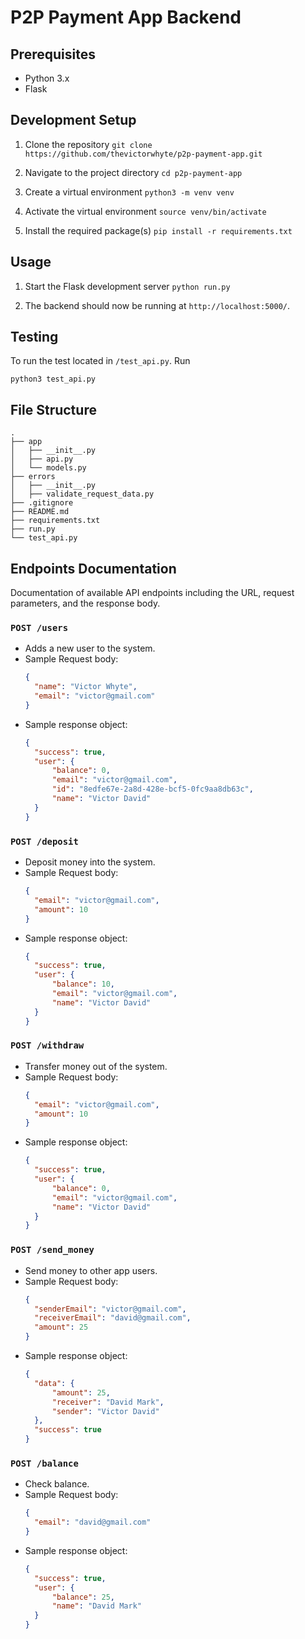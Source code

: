 # P2P Payment App Backend

## Prerequisites
- Python 3.x
- Flask


## Development Setup
1. Clone the repository
`git clone https://github.com/thevictorwhyte/p2p-payment-app.git`

2. Navigate to the project directory
`cd p2p-payment-app`

3. Create a virtual environment
`python3 -m venv venv`

4. Activate the virtual environment
`source venv/bin/activate`

5. Install the required package(s)
`pip install -r requirements.txt`


## Usage
1. Start the Flask development server
`python run.py`

2. The backend should now be running at `http://localhost:5000/`.

## Testing
To run the test located in `/test_api.py`. Run 
```
python3 test_api.py
```

## File Structure

```
.
├── app
│   ├── __init__.py
│   ├── api.py
│   └── models.py
├── errors
│   ├── __init__.py
│   ├── validate_request_data.py
├── .gitignore
├── README.md
├── requirements.txt
├── run.py
└── test_api.py
```

## Endpoints Documentation
Documentation of available API endpoints including the URL, request parameters, and the response body.

### `POST /users`
- Adds a new user to the system.
- Sample Request body:
  ```json
  {
    "name": "Victor Whyte",
    "email": "victor@gmail.com"
  }
  ```
- Sample response object:
  ```json
  {
    "success": true,
    "user": {
        "balance": 0,
        "email": "victor@gmail.com",
        "id": "8edfe67e-2a8d-428e-bcf5-0fc9aa8db63c",
        "name": "Victor David"
    }
  }
  ```

### `POST /deposit`
- Deposit money into the system.
- Sample Request body:
  ```json
  {
    "email": "victor@gmail.com",
    "amount": 10
  }
  ```
- Sample response object:
  ```json
  {
    "success": true,
    "user": {
        "balance": 10,
        "email": "victor@gmail.com",
        "name": "Victor David"
    }
  }
  ```

### `POST /withdraw`
- Transfer money out of the system.
- Sample Request body:  
  ```json
  {
    "email": "victor@gmail.com",
    "amount": 10
  }
  ```
- Sample response object:
  ```json
  {
    "success": true,
    "user": {
        "balance": 0,
        "email": "victor@gmail.com",
        "name": "Victor David"
    }
  }
  ```

### `POST /send_money`
- Send money to other app users.
- Sample Request body:  
  ```json
  {
    "senderEmail": "victor@gmail.com",
    "receiverEmail": "david@gmail.com",
    "amount": 25
  }
  ```
- Sample response object:
  ```json
  {
    "data": {
        "amount": 25,
        "receiver": "David Mark",
        "sender": "Victor David"
    },
    "success": true
  }
  ```

### `POST /balance`
- Check balance.
- Sample Request body:  
  ```json
  {
    "email": "david@gmail.com"
  }
  ```
- Sample response object:
  ```json
  {
    "success": true,
    "user": {
        "balance": 25,
        "name": "David Mark"
    }
  }
  ```


